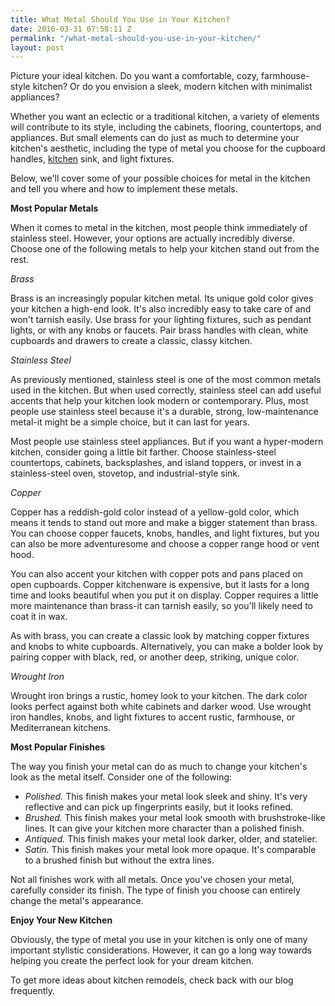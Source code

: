 ```yaml
---
title: What Metal Should You Use in Your Kitchen?
date: 2016-03-31 07:58:11 Z
permalink: "/what-metal-should-you-use-in-your-kitchen/"
layout: post
---
```


Picture your ideal kitchen. Do you want a comfortable, cozy, farmhouse-style kitchen? Or do you envision a
sleek, modern kitchen with minimalist appliances?

Whether you want an eclectic or a traditional kitchen, a variety of elements will contribute to its style,
including the cabinets, flooring, countertops, and appliances. But small elements can do just as much to
determine your kitchen's aesthetic, including the type of metal you choose for the cupboard handles, <a href="http://murraylampert.com/san-diego-kitchen-remodeling-services/">kitchen</a>
sink, and light fixtures.

Below, we'll cover some of your possible choices for metal in the kitchen and tell you where and how to
implement these metals.

<strong>Most Popular Metals</strong>

When it comes to metal in the kitchen, most people think immediately of stainless steel. However, your
options are actually incredibly diverse. Choose one of the following metals to help your kitchen stand out
from the rest.

<em>Brass</em>

Brass is an increasingly popular kitchen metal. Its unique gold color gives your kitchen a high-end look.
It's also incredibly easy to take care of and won't tarnish easily. Use brass for your lighting fixtures,
such as pendant lights, or with any knobs or faucets. Pair brass handles with clean, white cupboards and
drawers to create a classic, classy kitchen.

<em>Stainless Steel</em>

As previously mentioned, stainless steel is one of the most common metals used in the kitchen. But when
used correctly, stainless steel can add useful accents that help your kitchen look modern or contemporary.
Plus, most people use stainless steel because it's a durable, strong, low-maintenance metal-it might be a
simple choice, but it can last for years.

Most people use stainless steel appliances. But if you want a hyper-modern kitchen, consider going a
little bit farther. Choose stainless-steel countertops, cabinets, backsplashes, and island toppers, or invest
in a stainless-steel oven, stovetop, and industrial-style sink.

<em>Copper</em>

Copper has a reddish-gold color instead of a yellow-gold color, which means it tends to stand out more and
make a bigger statement than brass. You can choose copper faucets, knobs, handles, and light fixtures, but
you can also be more adventuresome and choose a copper range hood or vent hood.

You can also accent your kitchen with copper pots and pans placed on open cupboards. Copper kitchenware is
expensive, but it lasts for a long time and looks beautiful when you put it on display. Copper requires a
little more maintenance than brass-it can tarnish easily, so you'll likely need to coat it in wax.

As with brass, you can create a classic look by matching copper fixtures and knobs to white cupboards.
Alternatively, you can make a bolder look by pairing copper with black, red, or another deep, striking,
unique color.

<em>Wrought Iron</em>

Wrought iron brings a rustic, homey look to your kitchen. The dark color looks perfect against both white
cabinets and darker wood. Use wrought iron handles, knobs, and light fixtures to accent rustic, farmhouse, or
Mediterranean kitchens.

<strong>Most Popular Finishes</strong>

The way you finish your metal can do as much to change your kitchen's look as the metal itself. Consider
one of the following:
<ul>
	<li><em>Polished.</em> This finish makes your metal look sleek and shiny. It's very reflective and can pick
up fingerprints easily, but it looks refined.</li>
	<li><em>Brushed.</em> This finish makes your metal look smooth with brushstroke-like lines. It can give your
kitchen more character than a polished finish.</li>
	<li><em>Antiqued.</em> This finish makes your metal look darker, older, and statelier.</li>
	<li><em>Satin.</em> This finish makes your metal look more opaque. It's comparable to a brushed finish but
without the extra lines.</li>
</ul>
Not all finishes work with all metals. Once you've chosen your metal, carefully consider its finish. The
type of finish you choose can entirely change the metal's appearance.

<strong>Enjoy Your New Kitchen</strong>

Obviously, the type of metal you use in your kitchen is only one of many important stylistic
considerations. However, it can go a long way towards helping you create the perfect look for your dream
kitchen.

To get more ideas about kitchen remodels, check back with our blog frequently.
